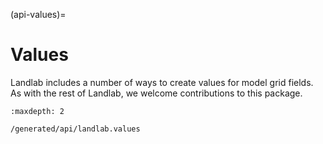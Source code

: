 (api-values)=

# Values

Landlab includes a number of ways to create values for model grid fields.
As with the rest of Landlab, we welcome contributions to this package.

```{toctree}
:maxdepth: 2

/generated/api/landlab.values
```
